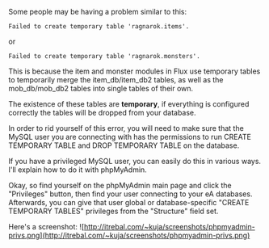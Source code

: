 Some people may be having a problem similar to this:
```
Failed to create temporary table 'ragnarok.items'.
```
or
```
Failed to create temporary table 'ragnarok.monsters'.
```

This is because the item and monster modules in Flux use temporary tables to temporarily merge the item\_db/item\_db2 tables, as well as the mob\_db/mob\_db2 tables into single tables of their own.

The existence of these tables are **temporary**, if everything is configured correctly the tables will be dropped from your database.

In order to rid yourself of this error, you will need to make sure that the MySQL user you are connecting with has the permissions to run CREATE TEMPORARY TABLE and DROP TEMPORARY TABLE on the database.

If you have a privileged MySQL user, you can easily do this in various ways.  I'll explain how to do it with phpMyAdmin.

Okay, so find yourself on the phpMyAdmin main page and click the "Privileges" button, then find your user connecting to your eA databases.  Afterwards, you can give that user global or database-specific "CREATE TEMPORARY TABLES" privileges from the "Structure" field set.

Here's a screenshot:
![http://itrebal.com/~kuja/screenshots/phpmyadmin-privs.png](http://itrebal.com/~kuja/screenshots/phpmyadmin-privs.png)